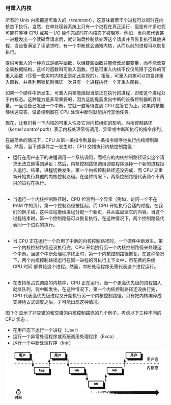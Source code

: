 ### 可重入内核

所有的 Unix 内核都是可重入的（*reentrant*），这意味着若干个进程可以同时在内核态下执行。当然，在单处理器系统上只有一个进程在真正运行，但是有许多进程可能在等待 CPU 或某一 I/O 操作完成时在内核态下被阻塞。例如，当内核代表某一进程发出一个读磁盘请求后，就让磁盘控制器处理这个请求并且恢复执行其他进程，当设备满足了读请求时，有一个中断就会通知内核，从而以前的进程可以恢复执行。

提供可重入的一种方式是编写函数，以但锭些函数只能修改局部变量，而不能改变全局数据结构，这样的函数叫可重入函数。但是可重入内核不仅仅局限于这样的可重入函数（尽管一些实时内核正是如此实现的）。相反，可重入内核可以包含非重入函数，并且利用锁机制保证一次只有一个进程执行一个非重入函数。

如果一个硬件中断发生，可重入内核能挂起当前正在执行的进程，即使这个进程处于内核态。这种能力是非常重要的，因为这能提高发出中断的设备控制器的吞吐量。一旦设备已发出一个中断，它就一直等待直到 CPU 应答它为止。如果内核能够快速应答，设备控制器在 CPU 处理中断时就能执行其他任务。

现在，让我们看一下内核的可重入性及它对内核组织的影响。内核控制路径（*kernel control path*）表示内核处理系统调用、异常或中断所执行的指令序列。

在最简单的情况下，CPU 从第一条指令到最后一条指令顺序地执行内核控制路径。然而，当下述事件之一发生时，CPU 交错执行内核控制路径：

- 运行在用户态下的进程调用一个系统调用，而相应的内核控制路径证实这个请求无法立即得到满足；然后，内核控制路径调用调度程序选择一个新的进程投入运行。结果，进程切换发生。第一个内核控制路径还没完成，而 CPU 又重新开始执行其他的内核控制路径。在这种情况下，两条控制路径代表两个不两只的进程在执行。  
&emsp;

- 当运行一个内核控制路径时，CPU 检测到一个异常（例如，访问一个不在 RAM 中的页）。第一个控制路径被挂起，而 CPU 开始执行合适的过程。在我们的例子如，这种过程能给进程分配一个新页，并从磁盘读它的内容。当这个过程结束时，第一个控制路径可以恢复执行。在这种情况下，两个控制路径代表同一个进程的执行。  
&emsp;

- 当 CPU 正在运行一个启用了中断的内核控制路径时，一个硬件中断发生。第一个内核控制路径还没执行完，CPU 开始执行另一个内核控制路径来处理这个中断。当这个中断处理程序终止时，第一个内核控制路径恢复。在这种情况下，两个内核控制路径运行在同一进程的可执行上下文中，所花费的系统 CPU 时间 都算给这个进程。然而，中断处理程序无需代表这个进程运行。  
&emsp;

- 在支持抢占式调度的内核中，CPU 正在运行，而一个更高优先级的进程加入就绪队列，则中断发生。在这种情况下，第一个内核控制路径还没执行完，CPU 代表高优先级进程又开始执行另一个内核控制路径。只有把内核编译成支持抢占式调度之后，才可能出现这种情况。  

图 1-3 显示了非交错的和交错的内核控制路径的几个例子。考虑以下三种不同的 CPU 状态：

- 在用户态下运行一个进程（User）
- 运行一个异常处理程序或系统调用处理程序（Excp）
- 运行一个中断处理程序（Intr）

![图 1-3：内核控制路径的交错执行](../static/1-3.png)

